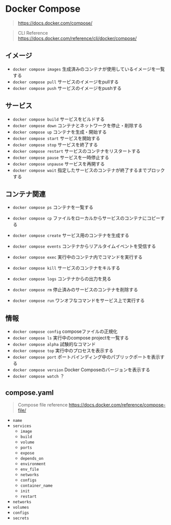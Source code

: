 # Docker Compose
> https://docs.docker.com/compose/

> CLI Reference\
> https://docs.docker.com/reference/cli/docker/compose/


## イメージ
- `docker compose images` 生成済みのコンテナが使用しているイメージを一覧する
- `docker compose pull` サービスのイメージをpullする
- `docker compose push` サービスのイメージをpushする

## サービス
- `docker compose build` サービスをビルドする
- `docker compose down` コンテナとネットワークを停止・削除する
- `docker compose up` コンテナを生成・開始する
- `docker compose start` サービスを開始する
- `docker compose stop` サービスを終了する
- `docker compose restart` サービスのコンテナをリスタートする
- `docker compose pause` サービスを一時停止する
- `docker compose unpause` サービスを再開する
- `docker compose wait` 指定したサービスのコンテナが終了するまでブロックする

## コンテナ関連
- `docker compose ps` コンテナを一覧する
- `docker compose cp` ファイルをローカルからサービスのコンテナにコピーする
- `docker compose create` サービス用のコンテナを生成する
- `docker compose events` コンテナからリアルタイムイベントを受信する
- `docker compose exec` 実行中のコンテナ内でコマンドを実行する
- `docker compose kill` サービスのコンテナをキルする
- `docker compose logs` コンテナからの出力を見る
- `docker compose rm` 停止済みのサービスのコンテナを削除する

- `docker compose run` ワンオフなコマンドをサービス上で実行する


## 情報
- `docker compose config` composeファイルの正規化
- `docker compose ls` 実行中のcompose projectを一覧する
- `docker compose alpha` 試験的なコマンド
- `docker compose top` 実行中のプロセスを表示する
- `docker compose port` ポートバインディング中のパブリックポートを表示する
- `docker compose version` Docker Composeのバージョンを表示する
- `docker compose watch` ？

## compose.yaml
> Compose file reference
> https://docs.docker.com/reference/compose-file/

- `name`
- `services`
  - `image`
  - `build`
  - `volume`
  - `ports`
  - `expose`
  - `depends_on`
  - `environment`
  - `env_file`
  - `networks`
  - `configs`
  - `container_name`
  - `init`
  - `restart`
- `networks`
- `volumes`
- `configs`
- `secrets`
